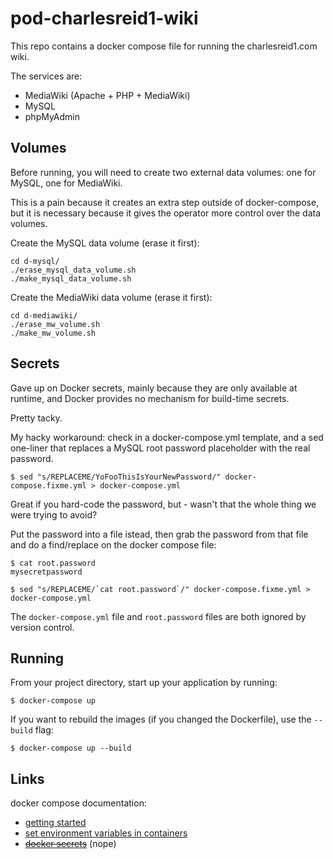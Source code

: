 # pod-charlesreid1-wiki

This repo contains a docker compose file 
for running the charlesreid1.com wiki.

The services are:
* MediaWiki (Apache + PHP + MediaWiki)
* MySQL
* phpMyAdmin

## Volumes

Before running, you will need to create two external 
data volumes: one for MySQL, one for MediaWiki.

This is a pain because it creates an extra step outside of 
docker-compose, but it is necessary because it gives 
the operator more control over the data volumes.

Create the MySQL data volume (erase it first):

```
cd d-mysql/
./erase_mysql_data_volume.sh
./make_mysql_data_volume.sh
```

Create the MediaWiki data volume (erase it first):

```
cd d-mediawiki/
./erase_mw_volume.sh
./make_mw_volume.sh
```

## Secrets

Gave up on Docker secrets, mainly because they are only available 
at runtime, and Docker provides no mechanism for build-time secrets.

Pretty tacky.

My hacky workaround: check in a docker-compose.yml template,
and a sed one-liner that replaces a MySQL root password 
placeholder with the real password.

```
$ sed "s/REPLACEME/YoFooThisIsYourNewPassword/" docker-compose.fixme.yml > docker-compose.yml
```

Great if you hard-code the password, but - wasn't that the whole thing 
we were trying to avoid?

Put the password into a file istead, then grab the password from that file
and do a find/replace on the docker compose file:

```
$ cat root.password
mysecretpassword

$ sed "s/REPLACEME/`cat root.password`/" docker-compose.fixme.yml > docker-compose.yml
```

The `docker-compose.yml` file and `root.password` files are both ignored 
by version control.

## Running

From your project directory, start up your application by running:

```
$ docker-compose up
```

If you want to rebuild the images (if you changed the Dockerfile),
use the `--build` flag:

```
$ docker-compose up --build
```

## Links

docker compose documentation:

* [getting started](https://docs.docker.com/compose/gettingstarted/#step-4-build-and-run-your-app-with-compose)
* [set environment variables in containers](https://docs.docker.com/compose/environment-variables/#set-environment-variables-in-containers)
* <s>[docker secrets](https://docs.docker.com/engine/swarm/secrets/)</s> (nope)
